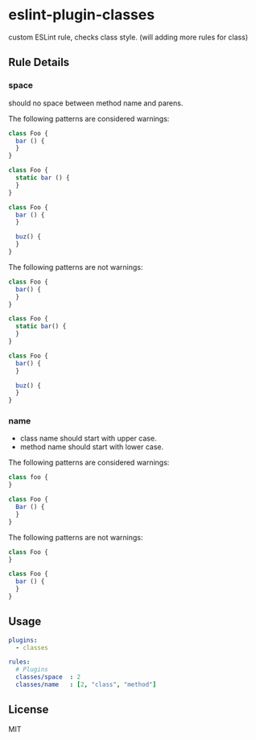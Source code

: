 # eslint-plugin-classes

custom ESLint rule, checks class style.
(will adding more rules for class)

## Rule Details

### space

should no space between method name and parens.

The following patterns are considered warnings:

```js
class Foo {
  bar () {
  }
}

class Foo {
  static bar () {
  }
}

class Foo {
  bar () {
  }

  buz() {
  }
}
```

The following patterns are not warnings:

```js
class Foo {
  bar() {
  }
}

class Foo {
  static bar() {
  }
}

class Foo {
  bar() {
  }

  buz() {
  }
}
```

### name

- class name should start with upper case.
- method name should start with lower case.

The following patterns are considered warnings:

```js
class foo {
}

class Foo {
  Bar () {
  }
}
```

The following patterns are not warnings:

```js
class Foo {
}

class Foo {
  bar () {
  }
}
```

## Usage

```yaml
plugins:
  - classes

rules:
  # Plugins
  classes/space  : 2
  classes/name   : [2, "class", "method"]
```

## License

MIT
